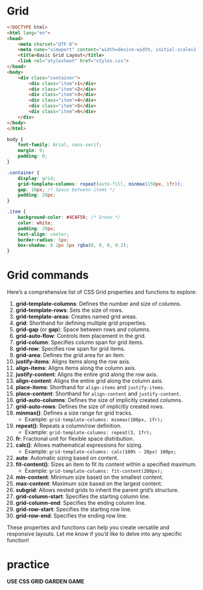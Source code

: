 # Grid

```html
<!DOCTYPE html>
<html lang="en">
<head>
    <meta charset="UTF-8">
    <meta name="viewport" content="width=device-width, initial-scale=1.0">
    <title>Basic Grid Layout</title>
    <link rel="stylesheet" href="styles.css">
</head>
<body>
    <div class="container">
        <div class="item">1</div>
        <div class="item">2</div>
        <div class="item">3</div>
        <div class="item">4</div>
        <div class="item">5</div>
        <div class="item">6</div>
    </div>
</body>
</html>

```

```css
body {
    font-family: Arial, sans-serif;
    margin: 0;
    padding: 0;
}

.container {
    display: grid;
    grid-template-columns: repeat(auto-fill, minmax(150px, 1fr));
    gap: 10px; /* Space between items */
    padding: 20px;
}

.item {
    background-color: #4CAF50; /* Green */
    color: white;
    padding: 20px;
    text-align: center;
    border-radius: 5px;
    box-shadow: 0 2px 5px rgba(0, 0, 0, 0.2);
}

```

# Grid commands

Here’s a comprehensive list of CSS Grid properties and functions to explore:

1. **grid-template-columns**: Defines the number and size of columns.
2. **grid-template-rows**: Sets the size of rows.
3. **grid-template-areas**: Creates named grid areas.
4. **grid**: Shorthand for defining multiple grid properties.
5. **grid-gap** (or **gap**): Space between rows and columns.
6. **grid-auto-flow**: Controls item placement in the grid.
7. **grid-column**: Specifies column span for grid items.
8. **grid-row**: Specifies row span for grid items.
9. **grid-area**: Defines the grid area for an item.
10. **justify-items**: Aligns items along the row axis.
11. **align-items**: Aligns items along the column axis.
12. **justify-content**: Aligns the entire grid along the row axis.
13. **align-content**: Aligns the entire grid along the column axis.
14. **place-items**: Shorthand for `align-items` and `justify-items`.
15. **place-content**: Shorthand for `align-content` and `justify-content`.
16. **grid-auto-columns**: Defines the size of implicitly created columns.
17. **grid-auto-rows**: Defines the size of implicitly created rows.
18. **minmax()**: Defines a size range for grid tracks.
    - Example: `grid-template-columns: minmax(100px, 1fr);`
19. **repeat()**: Repeats a column/row definition.
    - Example: `grid-template-columns: repeat(3, 1fr);`
20. **fr**: Fractional unit for flexible space distribution.
21. **calc()**: Allows mathematical expressions for sizing.
    - Example: `grid-template-columns: calc(100% - 20px) 100px;`
22. **auto**: Automatic sizing based on content.
23. **fit-content()**: Sizes an item to fit its content within a specified maximum.
    - Example: `grid-template-columns: fit-content(200px);`
24. **min-content**: Minimum size based on the smallest content.
25. **max-content**: Maximum size based on the largest content.
26. **subgrid**: Allows nested grids to inherit the parent grid’s structure.
27. **grid-column-start**: Specifies the starting column line.
28. **grid-column-end**: Specifies the ending column line.
29. **grid-row-start**: Specifies the starting row line.
30. **grid-row-end**: Specifies the ending row line.

These properties and functions can help you create versatile and responsive layouts. Let me know if you’d like to delve into any specific function!

# **practice**

**USE CSS GRID GARDEN GAME**